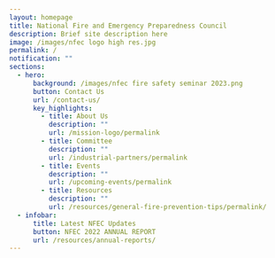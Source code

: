 ```yaml
---
layout: homepage
title: National Fire and Emergency Preparedness Council
description: Brief site description here
image: /images/nfec logo high res.jpg
permalink: /
notification: ""
sections:
  - hero:
      background: /images/nfec fire safety seminar 2023.png
      button: Contact Us
      url: /contact-us/
      key_highlights:
        - title: About Us
          description: ""
          url: /mission-logo/permalink
        - title: Committee
          description: ""
          url: /industrial-partners/permalink
        - title: Events
          description: ""
          url: /upcoming-events/permalink
        - title: Resources
          description: ""
          url: /resources/general-fire-prevention-tips/permalink/
  - infobar:
      title: Latest NFEC Updates
      button: NFEC 2022 ANNUAL REPORT
      url: /resources/annual-reports/
---
```

